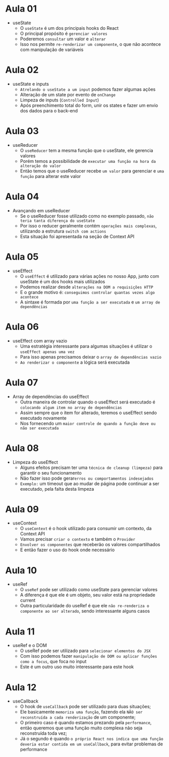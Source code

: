 # Aula 01

- useState
  - O `useState` é um dos principais hooks do React
  - O principal propósito é `gerenciar valores`
  - Poderemos `consultar` um valor e `alterar`
  - Isso nos permite `re-renderizar um componente`, o que não acontece com manipulação de variáveis

# Aula 02

- useState e inputs
  - `Atrelando o useState a um input` podemos fazer algumas ações
  - Alteração de um state por evento de `onChange`
  - Limpeza de inputs (`Controlled Input`)
  - Após preenchimento total do form, unir os states e fazer um envio dos dados para o back-end

# Aula 03

- useReducer
  - O `useReducer` tem a mesma função que o useState, ele gerencia valores
  - Porém temos a possibilidade de `executar uma função na hora da alteração do valor`
  - Então temos que o useReducer recebe `um valor` para gerenciar e `uma função` para alterar este valor

# Aula 04

- Avançando em useReducer
  - Se o useReducer fosse utilizado como no exemplo passado, `não teria tanta diferença do useState`
  - Por isso o reducer geralmente contém `operações mais complexas`, utilizando a estrutura `switch com actions`
  - Esta situação foi apresentada na seção de Context API

# Aula 05

- useEffect
  - O `useEffect` é utilizado para várias ações no nosso App, junto com useState é um dos hooks mais utilizados
  - Podemos realizar desde `alterações na DOM a requisições HTTP`
  - E o grande motivo é: `conseguimos controlar quantas vezes algo acontece`
  - A sintaxe é formada por `uma função a ser executada` e `um array de dependências`

# Aula 06

- useEffect com array vazio
  - Uma estratégia interessante para algumas situações é utilizar o `useEffect apenas uma vez`
  - Para isso apenas precisamos deixar o `array de dependências vazio`
  - `Ao renderizar o componente` a lógica será executada

# Aula 07

- Array de dependências do useEffect
  - Outra maneira de controlar quando o useEffect será executado é `colocando algum item no array de dependências`
  - Assim sempre que o item for alterado, teremos o useEffect sendo executado novamente
  - Nos fornecendo um `maior controle de quando a função deve ou não ser executada`

# Aula 08

- Limpeza do useEffect
  - Alguns efeitos precisam ter uma `técnica de cleanup (limpeza)` para garantir o seu funcionamento
  - Não fazer isso pode gerar`erros ou comportamentos indesejados`
  - `Exemplo:` um timeout que ao mudar de página pode continuar a ser executado, pela falta desta limpeza

# Aula 09

- useContext
  - O `useContext` é o hook utilizado para consumir um contexto, da Context API
  - Vamos precisar `criar o contexto` e também o `Provider`
  - `Envolver os componentes` que receberão os valores compartilhados
  - E então fazer o uso do hook onde necessário

# Aula 10

- useRef
  - O `useRef` pode ser utilizado como useState para gerenciar valores
  - A diferença é que ele é um objeto, seu valor está na propriedade current
  - Outra particularidade do useRef é que ele `não re-renderiza o componente ao ser alterado`, sendo interessante alguns casos

# Aula 11

- useRef e o DOM
  - O useRef pode ser utilizado para `selecionar elementos do JSX`
  - Com isso podemos fazer `manipulação de DOM ou aplicar funções como a focus`, que foca no input
  - Este é um outro uso muito interessante para este hook

# Aula 12

- useCallback
  - O hook de `useCallback` pode ser utilizado para duas situações;
  - Ele basicamente `memoriza uma função`, fazendo ela `NÃO ser reconstruída a cada renderização` de um componente;
  - O primeiro caso é quando estamos prezando pela `performance`, então queremos que uma função muito complexa não seja reconstruída toda vez;
  - Já o segundo é quando `o próprio React nos indica que uma função deveria estar contida em um useCallback`, para evitar problemas de performance
